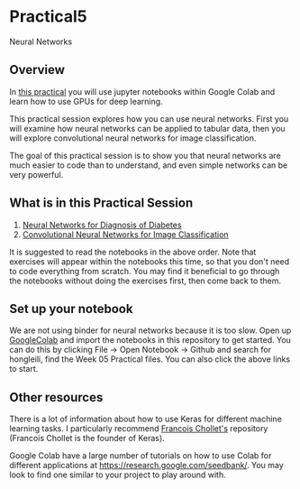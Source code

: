 # Practical5
Neural Networks

## Overview
In [this practical](https://github.com/Hongleili/KF5012-AI-Stream/tree/main/Week%2005%20Practical) you will use jupyter notebooks within Google Colab and learn how to use GPUs for deep learning.

This practical session explores how you can use neural networks. First you will examine how neural networks can be applied to tabular data, then you will explore convolutional neural networks for image classification.

The goal of this practical session is to show you that neural networks are much easier to code than to understand, and even simple networks can be very powerful.


## What is in this Practical Session
1. [Neural Networks for Diagnosis of Diabetes](https://colab.research.google.com/github/Hongleili/KF5012-AI-Stream/blob/main/Week%2005%20Practical/Diabetes.ipynb)
2. [Convolutional Neural Networks for Image Classification](https://colab.research.google.com/github/Hongleili/KF5012-AI-Stream/blob/main/Week%2005%20Practical/ImageClassification.ipynb)

It is suggested to read the notebooks in the above order. Note that exercises will appear within the notebooks this time, so that you don't need to code everything from scratch. You may find it beneficial to go through the notebooks without doing the exercises first, then come back to them.

## Set up your notebook
We are not using binder for neural networks because it is too slow. Open up [GoogleColab](https://colab.research.google.com/) and import the notebooks in this repository to get started. You can do this by clicking File -> Open Notebook -> Github and search for hongleili, find the Week 05 Practical files. You can also click the above links to start.

## Other resources
There is a lot of information about how to use Keras for different machine learning tasks. I particularly recommend [Francois Chollet's](https://github.com/fchollet/keras-resources) repository (Francois Chollet is the founder of Keras).

Google Colab have a large number of tutorials on how to use Colab for different applications at https://research.google.com/seedbank/. You may look to find one similar to your project to play around with.

